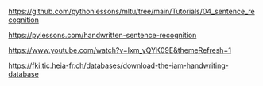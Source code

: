 https://github.com/pythonlessons/mltu/tree/main/Tutorials/04_sentence_recognition

https://pylessons.com/handwritten-sentence-recognition

https://www.youtube.com/watch?v=Ixm_yQYK09E&themeRefresh=1

https://fki.tic.heia-fr.ch/databases/download-the-iam-handwriting-database
